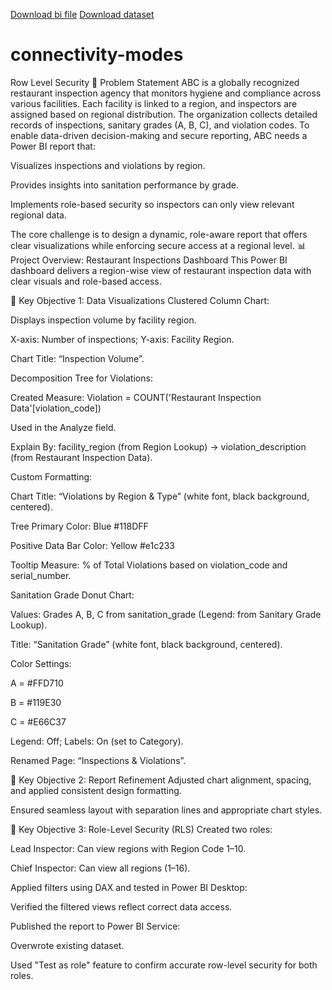 [Download bi file]([https://drive.google.com/your-shared-link](https://drive.google.com/file/d/1YNcimcxineAjhCGap-Q0_AdZHOrm4P3V/view?usp=drive_link))
[Download dataset](https://drive.google.com/drive/folders/16iLdJq5TtFRpaZ7f4ov1isY_lJrgQ3R0?usp=sharing)
# connectivity-modes
Row Level Security
📌 Problem Statement
ABC is a globally recognized restaurant inspection agency that monitors hygiene and compliance across various facilities. Each facility is linked to a region, and inspectors are assigned based on regional distribution. The organization collects detailed records of inspections, sanitary grades (A, B, C), and violation codes. To enable data-driven decision-making and secure reporting, ABC needs a Power BI report that:

Visualizes inspections and violations by region.

Provides insights into sanitation performance by grade.

Implements role-based security so inspectors can only view relevant regional data.

The core challenge is to design a dynamic, role-aware report that offers clear visualizations while enforcing secure access at a regional level.
📊 Project Overview: Restaurant Inspections Dashboard
This Power BI dashboard delivers a region-wise view of restaurant inspection data with clear visuals and role-based access.

🔧 Key Objective 1: Data Visualizations
Clustered Column Chart:

Displays inspection volume by facility region.

X-axis: Number of inspections; Y-axis: Facility Region.

Chart Title: “Inspection Volume”.

Decomposition Tree for Violations:

Created Measure: Violation = COUNT('Restaurant Inspection Data'[violation_code])

Used in the Analyze field.

Explain By: facility_region (from Region Lookup) → violation_description (from Restaurant Inspection Data).

Custom Formatting:

Chart Title: “Violations by Region & Type” (white font, black background, centered).

Tree Primary Color: Blue #118DFF

Positive Data Bar Color: Yellow #e1c233

Tooltip Measure: % of Total Violations based on violation_code and serial_number.

Sanitation Grade Donut Chart:

Values: Grades A, B, C from sanitation_grade (Legend: from Sanitary Grade Lookup).

Title: “Sanitation Grade” (white font, black background, centered).

Color Settings:

A = #FFD710

B = #119E30

C = #E66C37

Legend: Off; Labels: On (set to Category).

Renamed Page: “Inspections & Violations”.

🎯 Key Objective 2: Report Refinement
Adjusted chart alignment, spacing, and applied consistent design formatting.

Ensured seamless layout with separation lines and appropriate chart styles.

🔐 Key Objective 3: Role-Level Security (RLS)
Created two roles:

Lead Inspector: Can view regions with Region Code 1–10.

Chief Inspector: Can view all regions (1–16).

Applied filters using DAX and tested in Power BI Desktop:

Verified the filtered views reflect correct data access.

Published the report to Power BI Service:

Overwrote existing dataset.

Used "Test as role" feature to confirm accurate row-level security for both roles.
